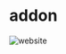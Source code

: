 # addon
![website](https://github.com/UWD2/addon/assets/133194108/0caa1e98-1bc5-4ab3-84b1-8581f524324c)
